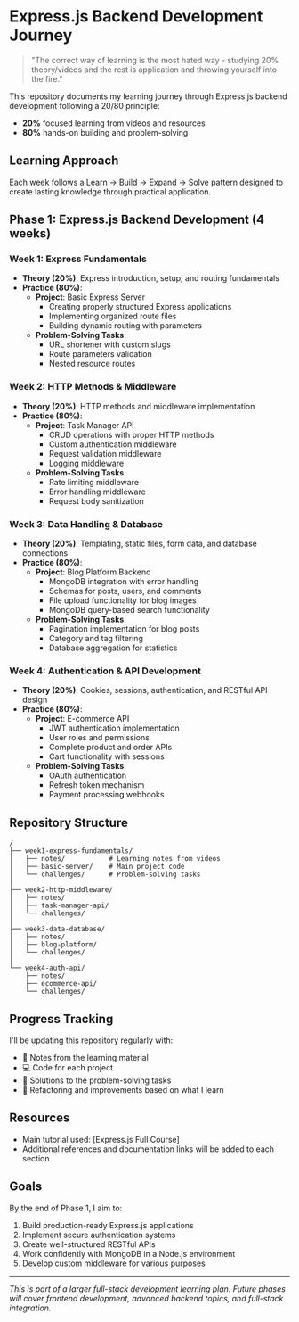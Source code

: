 # Express.js Backend Development Journey

> "The correct way of learning is the most hated way - studying 20% theory/videos and the rest is application and throwing yourself into the fire."

This repository documents my learning journey through Express.js backend development following a 20/80 principle:
- **20%** focused learning from videos and resources
- **80%** hands-on building and problem-solving

## Learning Approach

Each week follows a Learn → Build → Expand → Solve pattern designed to create lasting knowledge through practical application.

## Phase 1: Express.js Backend Development (4 weeks)

### Week 1: Express Fundamentals
- **Theory (20%)**: Express introduction, setup, and routing fundamentals
- **Practice (80%)**:
  - **Project**: Basic Express Server
    - Creating properly structured Express applications
    - Implementing organized route files
    - Building dynamic routing with parameters
  - **Problem-Solving Tasks**:
    - URL shortener with custom slugs
    - Route parameters validation
    - Nested resource routes

### Week 2: HTTP Methods & Middleware
- **Theory (20%)**: HTTP methods and middleware implementation
- **Practice (80%)**:
  - **Project**: Task Manager API
    - CRUD operations with proper HTTP methods
    - Custom authentication middleware
    - Request validation middleware
    - Logging middleware
  - **Problem-Solving Tasks**:
    - Rate limiting middleware
    - Error handling middleware
    - Request body sanitization

### Week 3: Data Handling & Database
- **Theory (20%)**: Templating, static files, form data, and database connections
- **Practice (80%)**:
  - **Project**: Blog Platform Backend
    - MongoDB integration with error handling
    - Schemas for posts, users, and comments
    - File upload functionality for blog images
    - MongoDB query-based search functionality
  - **Problem-Solving Tasks**:
    - Pagination implementation for blog posts
    - Category and tag filtering
    - Database aggregation for statistics

### Week 4: Authentication & API Development
- **Theory (20%)**: Cookies, sessions, authentication, and RESTful API design
- **Practice (80%)**:
  - **Project**: E-commerce API
    - JWT authentication implementation
    - User roles and permissions
    - Complete product and order APIs
    - Cart functionality with sessions
  - **Problem-Solving Tasks**:
    - OAuth authentication
    - Refresh token mechanism
    - Payment processing webhooks

## Repository Structure

```
/
├── week1-express-fundamentals/
│   ├── notes/           # Learning notes from videos
│   ├── basic-server/    # Main project code
│   └── challenges/      # Problem-solving tasks
│
├── week2-http-middleware/
│   ├── notes/
│   ├── task-manager-api/
│   └── challenges/
│
├── week3-data-database/
│   ├── notes/
│   ├── blog-platform/
│   └── challenges/
│
└── week4-auth-api/
    ├── notes/
    ├── ecommerce-api/
    └── challenges/
```

## Progress Tracking

I'll be updating this repository regularly with:
- 📝 Notes from the learning material
- 💻 Code for each project
- 🧩 Solutions to the problem-solving tasks
- 🔄 Refactoring and improvements based on what I learn

## Resources

- Main tutorial used: [Express.js Full Course]
- Additional references and documentation links will be added to each section

## Goals

By the end of Phase 1, I aim to:
1. Build production-ready Express.js applications
2. Implement secure authentication systems
3. Create well-structured RESTful APIs
4. Work confidently with MongoDB in a Node.js environment
5. Develop custom middleware for various purposes

---

*This is part of a larger full-stack development learning plan. Future phases will cover frontend development, advanced backend topics, and full-stack integration.*